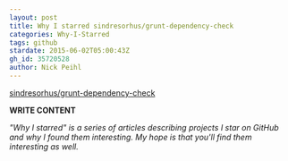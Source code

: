 ```yaml
---
layout: post
title: Why I starred sindresorhus/grunt-dependency-check
categories: Why-I-Starred
tags: github
stardate: 2015-06-02T05:00:43Z
gh_id: 35720528
author: Nick Peihl
---
```


[sindresorhus/grunt-dependency-check](https://github.com/sindresorhus/grunt-dependency-check)

**WRITE CONTENT**

*"Why I starred" is a series of articles describing projects I star on GitHub and why I found them interesting. My hope is that you'll find them interesting as well.*

